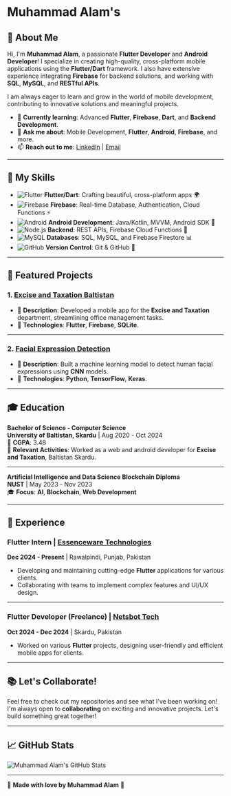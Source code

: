 # Muhammad Alam's  

## 🌟 About Me

Hi, I'm **Muhammad Alam**, a passionate **Flutter Developer** and **Android Developer**! I specialize in creating high-quality, cross-platform mobile applications using the **Flutter/Dart** framework. I also have extensive experience integrating **Firebase** for backend solutions, and working with **SQL**, **MySQL**, and **RESTful APIs**.

I am always eager to learn and grow in the world of mobile development, contributing to innovative solutions and meaningful projects.

- 🌱 **Currently learning**: Advanced **Flutter**, **Firebase**, **Dart**, and **Backend Development**.
- 💬 **Ask me about**: Mobile Development, **Flutter**, **Android**, **Firebase**, and more.
- 📫 **Reach out to me**: [LinkedIn](https://www.linkedin.com/in/muhammad-alam-896ba2215/) | [Email](muhammadalamrush044@gmail.com)

---

## 🚀 My Skills

- ![Flutter](https://img.shields.io/badge/Flutter-%23025698?style=for-the-badge&logo=flutter&logoColor=white) **Flutter/Dart**: Crafting beautiful, cross-platform apps 🌍
- ![Firebase](https://img.shields.io/badge/Firebase-%23039BE5?style=for-the-badge&logo=firebase&logoColor=white) **Firebase**: Real-time Database, Authentication, Cloud Functions ⚡
- ![Android](https://img.shields.io/badge/Android-%2300C853?style=for-the-badge&logo=android&logoColor=white) **Android Development**: Java/Kotlin, MVVM, Android SDK 📱
- ![Node.js](https://img.shields.io/badge/Node.js-%2361DAFB?style=for-the-badge&logo=node.js&logoColor=white) **Backend**: REST APIs, Firebase Cloud Functions 🔧
- ![MySQL](https://img.shields.io/badge/MySQL-%234479A1?style=for-the-badge&logo=mysql&logoColor=white) **Databases**: SQL, MySQL, and Firebase Firestore 📊
- ![GitHub](https://img.shields.io/badge/GitHub-%23121011?style=for-the-badge&logo=github&logoColor=white) **Version Control**: Git & GitHub 🔄

---


## 🔧 Featured Projects

### 1. [Excise and Taxation Baltistan](https://github.com/yourusername/excise-taxation-baltistan)
   - 📱 **Description**: Developed a mobile app for the **Excise and Taxation** department, streamlining office management tasks.
   - 🔧 **Technologies**: **Flutter**, **Firebase**, **SQLite**.

---

### 2. [Facial Expression Detection](https://github.com/yourusername/facial-expression-detection)
   - 🤖 **Description**: Built a machine learning model to detect human facial expressions using **CNN** models.
   - 🔧 **Technologies**: **Python**, **TensorFlow**, **Keras**.

---

## 🎓 Education

**Bachelor of Science - Computer Science**  
**University of Baltistan, Skardu** | Aug 2020 - Oct 2024  
📍 **CGPA**: 3.48  
🔧 **Relevant Activities**: Worked as a web and android developer for **Excise and Taxation**, Baltistan Skardu.

---

**Artificial Intelligence and Data Science Blockchain Diploma**  
**NUST** | May 2023 - Nov 2023  
🎓 **Focus**: **AI**, **Blockchain**, **Web Development**

---

## 💼 Experience

### **Flutter Intern** | [Essenceware Technologies](https://www.essencewaretech.com/)
**Dec 2024 - Present** | Rawalpindi, Punjab, Pakistan  
- Developing and maintaining cutting-edge **Flutter** applications for various clients.  
- Collaborating with teams to implement complex features and UI/UX design.

---

### **Flutter Developer (Freelance)** | [Netsbot Tech](https://www.netsbot.com/)
**Oct 2024 - Dec 2024** | Skardu, Pakistan  
- Worked on various **Flutter** projects, designing user-friendly and efficient mobile apps for clients.

---

## 📚 Let's Collaborate!

Feel free to check out my repositories and see what I've been working on! I'm always open to **collaborating** on exciting and innovative projects. Let's build something great together!

---
## 📈 GitHub Stats

![Muhammad Alam's GitHub Stats](https://github-readme-stats.vercel.app/api?username=yourusername&show_icons=true&theme=radical)

---

💙 **Made with love by Muhammad Alam** 💙
